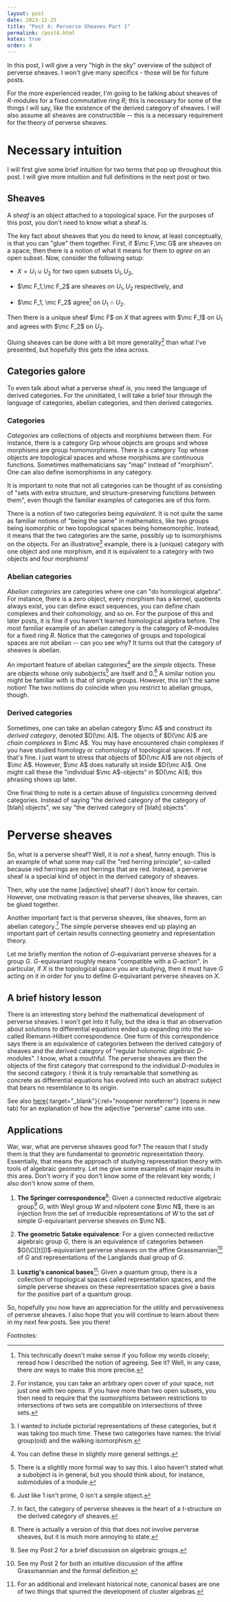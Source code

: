 ```yaml
---
layout: post
date: 2023-12-25
title: "Post 4: Perverse Sheaves Part 1"
permalink: /post4.html
katex: true
order: 4
---
```


In this post, I will give a very "high in the sky" overview of the subject of perverse sheaves. I won't give many specifics - those will be for future posts.

For the more experienced reader, I'm going to be talking about sheaves of $R$-modules for a fixed commutative ring $R$; this is necessary for some of the things I will say, like the existence of the derived category of sheaves. I will also assume all sheaves are constructible -- this is a necessary requirement for the theory of perverse sheaves.

# Necessary intuition

I will first give some brief intuition for two terms that pop up throughout this post. I will give more intuition and full definitions in the next post or two.

## Sheaves

A *sheaf* is an object attached to a topological space. For the purposes of this post, you don't need to know what a sheaf is.

The key fact about sheaves that you do need to know, at least conceptually, is that you can "glue" them together. First, if $\mc F,\mc G$ are sheaves on a space, then there is a notion of what it means for them to *agree* on an open subset. Now, consider the following setup:

- $X=U_1\cup U_2$ for two open subsets $U_1,U_2$,

- $\mc F_1,\mc F_2$ are sheaves on $U_1,U_2$ respectively, and

- $\mc F_1, \mc F_2$ agree[^Agree] on $U_1\cap U_2$.

[^Agree]: This technically doesn't make sense if you follow my words closely; reread how I described the notion of agreeing. See it? Well, in any case, there *are* ways to make this more precise.

Then there is a unique sheaf $\mc F$ on $X$ that agrees with $\mc F_1$ on $U_1$ and agrees with $\mc F_2$ on $U_2$.

Gluing sheaves can be done with a bit more generality[^GS] than what I've presented, but hopefully this gets the idea across.

[^GS]: For instance, you can take an arbitrary open cover of your space, not just one with two opens. If you have more than two open subsets, you then need to require that the isomorphisms between restrictions to intersections of two sets are compatible on intersections of three sets.

## Categories galore

To even talk about what a perverse sheaf *is*, you need the language of derived categories. For the uninitiated, I will take a brief tour through the language of categories, abelian categories, and then derived categories.

### Categories

*Categories* are collections of objects and morphisms between them. For instance, there is a category Grp whose objects are groups and whose morphisms are group homomorphisms. There is a category Top whose objects are topological spaces and whose morphisms are continuous functions. Sometimes mathematicians say "map" instead of "morphism". One can also define isomorphisms in any category.

It is important to note that not all categories can be thought of as consisting of "sets with extra structure, and structure-preserving functions between them", even though the familiar examples of categories are of this form.

There is a notion of two categories being *equivalent*. It is not quite the same as familiar notions of "being the same" in mathematics, like two groups being isomorphic or two topological spaces being homeomorphic. Instead, it means that the two categories are the same, possibly up to isomorphisms on the objects. For an illustrative[^IE] example, there is a (unique) category with one object and one morphism, and it is equivalent to a category with two objects and four morphisms!

[^IE]: I wanted to include pictorial representations of these categories, but it was taking too much time. These two categories have names: the trivial group(oid) and the walking isomorphism.

### Abelian categories

*Abelian categories* are categories where one can "do homological algebra". For instance, there is a zero object, every morphism has a kernel, quotients always exist, you can define exact sequences, you can define chain complexes and their cohomology, and so on. For the purpose of this and later posts, it is fine if you haven't learned homological algebra before. The most familiar example of an abelian category is the category of $R$-modules for a fixed ring $R$. Notice that the categories of groups and topological spaces are not abelian -- can you see why? It turns out that the category of sheaves is abelian.

An important feature of abelian categories[^5] are the *simple* objects. These are objects whose only subobjects[^6] are itself and 0.[^8] A similar notion you might be familiar with is that of simple groups. However, this isn't the same notion! The two notions do coincide when you restrict to abelian groups, though.

[^5]: You can define these in slightly more general settings.

[^6]: There is a slightly more formal way to say this. I also haven't stated what a subobject is in general, but you should think about, for instance, submodules of a module.

[^8]: Just like 1 isn't prime, 0 isn't a simple object.

### Derived categories

Sometimes, one can take an abelian category $\mc A$ and construct its *derived category*, denoted $D(\mc A)$. The objects of $D(\mc A)$ are *chain complexes* in $\mc A$. You may have encountered chain complexes if you have studied homology or cohomology of topological spaces. If not, that's fine. I just want to stress that objects of $D(\mc A)$ are not objects of $\mc A$. However, $\mc A$ does naturally sit inside $D(\mc A)$. One might call these the "individual $\mc A$-objects" in $D(\mc A)$; this phrasing shows up later.

One final thing to note is a certain abuse of linguistics concerning derived categories. Instead of saying "the derived category of the category of \[blah\] objects", we say "the derived category of \[blah\] objects".

# Perverse sheaves

So, what is a perverse sheaf? Well, it is *not* a sheaf, funny enough. This is an example of what some may call the "red herring principle", so-called because red herrings are not herrings that are red. Instead, a perverse sheaf is a special kind of object in the derived category of sheaves.

Then, why use the name \[adjective\] sheaf? I don't know for certain. However, one motivating reason is that perverse sheaves, like sheaves, can be glued together.

Another important fact is that perverse sheaves, like sheaves, form an abelian category.[^1] The simple perverse sheaves end up playing an important part of certain results connecting geometry and representation theory.

Let me briefly mention the notion of $G$-equivariant perverse sheaves for a group $G$. $G$-equivariant roughly means "compatible with a $G$-action". In particular, if $X$ is the topological space you are studying, then it must have $G$ acting on it in order for you to define $G$-equivariant perverse sheaves on $X$.

[^1]: In fact, the category of perverse sheaves is the heart of a $t$-structure on the derived category of sheaves.

## A brief history lesson

There is an interesting story behind the mathematical development of perverse sheaves. I won't get into it fully, but the idea is that an observation about solutions to differential equations ended up expanding into the so-called Riemann-Hilbert correspondence. One form of this correspondence says there is an equivalence of categories between the derived category of sheaves and the derived category of "regular holonomic algebraic $D$-modules". I know, what a mouthful. The perverse sheaves are then the objects of the first category that correspond to the individual $D$-modules in the second category. I think it is truly remarkable that something as concrete as differential equations has evolved into such an abstract subject that bears no resemblance to its origin.

See also [here](https://mathoverflow.net/questions/29970/what-is-the-etymology-of-the-term-perverse-sheaf/44149#44149){:target="_blank"}{:rel="noopener noreferrer"} (opens in new tab) for an explanation of how the adjective "perverse" came into use.

## Applications

War, war, what are perverse sheaves good for? The reason that I study them is that they are fundamental to geometric representation theory. Essentially, that means the approach of studying representation theory with tools of algebraic geometry. Let me give some examples of major results in this area. Don't worry if you don't know some of the relevant key words; I also don't know some of them.

1. **The Springer correspondence**[^2]: Given a connected reductive algebraic group[^AG] $G$, with Weyl group $W$ and nilpotent cone $\mc N$, there is an injection from the set of irreducible representations of $W$ to the set of simple  $G$-equivariant perverse sheaves on $\mc N$.

2. **The geometric Satake equivalence**: For a given connected reductive algebraic group $G$, there is an equivalence of categories between $G(\C[[t]])$-equivariant perverse sheaves on the affine Grassmannian[^4] of $G$ and representations of the Langlands dual group of $G$.

3. **Lusztig's canonical bases**[^CB]: Given a quantum group, there is a collection of topological spaces called representation spaces, and the simple perverse sheaves on these representation spaces give a basis for the positive part of a quantum group.

[^CB]: For an additional and irrelevant historical note, canonical bases are one of two things that spurred the development of cluster algebras.

[^AG]: See my Post 2 for a brief discussion on algebraic groups.

[^2]: There is actually a version of this that does not involve perverse sheaves, but it is much more annoying to state.

[^4]: See my Post 2 for both an intuitive discussion of the affine Grassmannian and the formal definition.

So, hopefully you now have an appreciation for the utility and pervasiveness of perverse sheaves. I also hope that you will continue to learn about them in my next few posts. See you there!

Footnotes:
